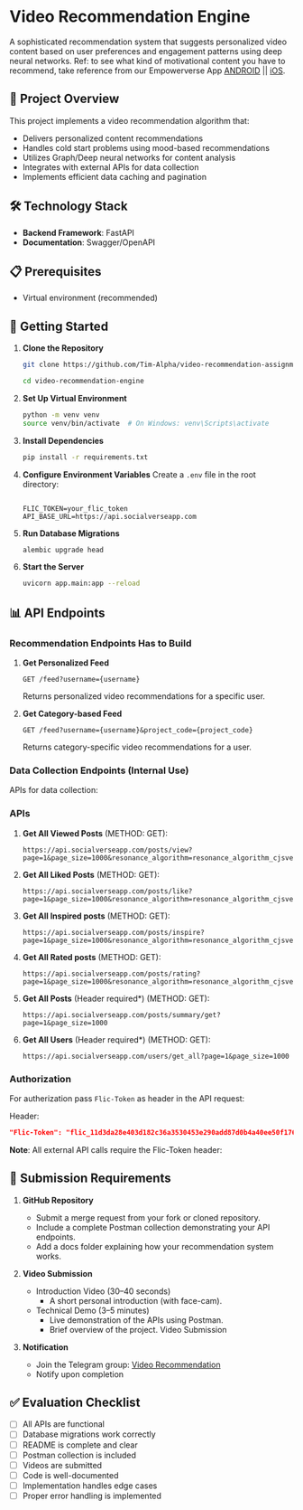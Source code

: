 # Video Recommendation Engine

A sophisticated recommendation system that suggests personalized video content based on user preferences and engagement patterns using deep neural networks. Ref: to see what kind of motivational content you have to recommend, take reference from our Empowerverse App [ANDROID](https://play.google.com/store/apps/details?id=com.empowerverse.app) || [iOS](https://apps.apple.com/us/app/empowerverse/id6449552284).

## 🎯 Project Overview

This project implements a video recommendation algorithm that:

- Delivers personalized content recommendations
- Handles cold start problems using mood-based recommendations
- Utilizes Graph/Deep neural networks for content analysis
- Integrates with external APIs for data collection
- Implements efficient data caching and pagination

## 🛠️ Technology Stack

- **Backend Framework**: FastAPI
- **Documentation**: Swagger/OpenAPI

## 📋 Prerequisites

- Virtual environment (recommended)

## 🚀 Getting Started

1. **Clone the Repository**

   ```bash
   git clone https://github.com/Tim-Alpha/video-recommendation-assignment.git
   ```
   ```bash
   cd video-recommendation-engine
   ```
1. **Set Up Virtual Environment**

   ```bash
   python -m venv venv
   source venv/bin/activate  # On Windows: venv\Scripts\activate
   ```
2. **Install Dependencies**

   ```bash
   pip install -r requirements.txt
   ```
3. **Configure Environment Variables**
   Create a `.env` file in the root directory:

   ```env

   FLIC_TOKEN=your_flic_token
   API_BASE_URL=https://api.socialverseapp.com
   ```
4. **Run Database Migrations**

   ```bash
   alembic upgrade head
   ```
5. **Start the Server**

   ```bash
   uvicorn app.main:app --reload
   ```

## 📊 API Endpoints

### Recommendation Endpoints Has to Build

1. **Get Personalized Feed**

   ```
   GET /feed?username={username}
   ```

   Returns personalized video recommendations for a specific user.
2. **Get Category-based Feed**

   ```
   GET /feed?username={username}&project_code={project_code}
   ```

   Returns category-specific video recommendations for a user.

### Data Collection Endpoints (Internal Use)

APIs for data collection:

### APIs

1. **Get All Viewed Posts** (METHOD: GET):

   ```
   https://api.socialverseapp.com/posts/view?page=1&page_size=1000&resonance_algorithm=resonance_algorithm_cjsvervb7dbhss8bdrj89s44jfjdbsjd0xnjkbvuire8zcjwerui3njfbvsujc5if
   ```
2. **Get All Liked Posts** (METHOD: GET):

   ```
   https://api.socialverseapp.com/posts/like?page=1&page_size=1000&resonance_algorithm=resonance_algorithm_cjsvervb7dbhss8bdrj89s44jfjdbsjd0xnjkbvuire8zcjwerui3njfbvsujc5if
   ```
3. **Get All Inspired posts** (METHOD: GET):

   ```
   https://api.socialverseapp.com/posts/inspire?page=1&page_size=1000&resonance_algorithm=resonance_algorithm_cjsvervb7dbhss8bdrj89s44jfjdbsjd0xnjkbvuire8zcjwerui3njfbvsujc5if
   ```
4. **Get All Rated posts** (METHOD: GET):

   ```
   https://api.socialverseapp.com/posts/rating?page=1&page_size=1000&resonance_algorithm=resonance_algorithm_cjsvervb7dbhss8bdrj89s44jfjdbsjd0xnjkbvuire8zcjwerui3njfbvsujc5if
   ```
5. **Get All Posts** (Header required*) (METHOD: GET):

   ```
   https://api.socialverseapp.com/posts/summary/get?page=1&page_size=1000
   ```
6. **Get All Users** (Header required*) (METHOD: GET):

   ```
   https://api.socialverseapp.com/users/get_all?page=1&page_size=1000
   ```

### Authorization

For autherization pass `Flic-Token` as header in the API request:

Header:

```json
"Flic-Token": "flic_11d3da28e403d182c36a3530453e290add87d0b4a40ee50f17611f180d47956f"
```

**Note**: All external API calls require the Flic-Token header:


## 📝 Submission Requirements

1. **GitHub Repository**
   - Submit a merge request from your fork or cloned repository.
   - Include a complete Postman collection demonstrating your API endpoints.
   - Add a docs folder explaining how your recommendation system works.
2. **Video Submission**
   - Introduction Video (30–40 seconds)
     - A short personal introduction (with face-cam).
   - Technical Demo (3–5 minutes)
     - Live demonstration of the APIs using Postman.
     - Brief overview of the project.
       Video Submission

3. **Notification**

   - Join the Telegram group: [Video Recommendation](https://t.me/+VljbLT8o75QxN2I9)
   - Notify upon completion

## ✅ Evaluation Checklist

- [ ] All APIs are functional
- [ ] Database migrations work correctly
- [ ] README is complete and clear
- [ ] Postman collection is included
- [ ] Videos are submitted
- [ ] Code is well-documented
- [ ] Implementation handles edge cases
- [ ] Proper error handling is implemented
